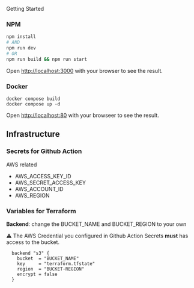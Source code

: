 Getting Started

### NPM

```bash
npm install
# AND
npm run dev
# OR
npm run build && npm run start

```

Open [http://localhost:3000](http://localhost:3000) with your browser to see the result.

### Docker

```shell
docker compose build
docker compose up -d
```

Open [http://localhost:80](http://localhost:80) with your browseer to see the result.

## Infrastructure

### Secrets for Github Action

AWS related

- AWS_ACCESS_KEY_ID
- AWS_SECRET_ACCESS_KEY
- AWS_ACCOUNT_ID
- AWS_REGION

### Variables for Terraform

**Backend**: change the BUCKET_NAME and BUCKET_REGION to your own

:warning: The AWS Credential you configured in Github Action Secrets **must** has access to the bucket.

```hcl
  backend "s3" {
    bucket  = "BUCKET_NAME"
    key     = "terraform.tfstate"
    region  = "BUCKET-REGION"
    encrypt = false
  }
```
